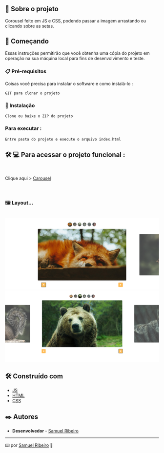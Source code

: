 

## 🚀 Sobre o projeto

Corousel feito em JS e CSS, podendo passar a imagem arrastando ou clicando sobre as setas.

## 🚀 Começando
 
Essas instruções permitirão que você obtenha uma cópia do projeto em operação na sua máquina local para fins de desenvolvimento e teste.

### 📋 Pré-requisitos

Coisas você precisa para instalar o software e como instalá-lo :

```
GIT para clonar o projeto
```

### 🔧 Instalação

```
Clone ou baixe o ZIP do projeto
```

### Para executar :

```
Entre pasta do projeto e execute o arquivo index.html
```
## 🛠 💻 Para acessar o projeto funcional :

<br>


<p>

Clique aqui > [Carousel](https://carousel-com-js-samuelrrs.netlify.app/) 

<br>

<p>

## <h3> 🖼️ Layout... </h3>

<br>

 <img src="./assets/.github/slide1.png">
    <br>
 <img src="./assets/.github/slide2.png">
    <br>


## 🛠️ Construído com 

- [JS](https://developer.mozilla.org/pt-BR/docs/Web/JavaScript)
- [HTML](https://developer.mozilla.org/pt-BR/docs/Web/HTML)
- [CSS](https://www.w3schools.com/css/)



## ✒️ Autores

- **Desenvolvedor** - [Samuel Ribeiro](https://github.com/samuelrrs)

---

⌨️ por [Samuel Ribeiro](https://github.com/samuelrrs) 🚀
